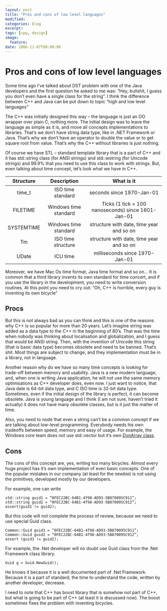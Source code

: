 ```yaml
---
layout: post
title: "Pros and cons of low level languages"
modified:
categories: blog
excerpt:
tags: [cpp, design]
image:
  feature:
date: 2006-11-07T00:00:00
---
```

# Pros and cons of low level languages

Some time ago I’ve talked about DST problem with one of the Java developers and the first question he asked to me was: “Hey, bullshit, I guess you don’t even have a single class for the string”. I think the difference between C++ and Java can be put down to topic “high and low level languages”

The C++ was initially designed this way – the language is just an OO wrapper over plain C, nothing more. The initial design was to leave the language as simple as it is, and move all concepts implementations to libraries. That’s we don’t have string data type, like in .NET Framework or Java. That’s why we don’t have an operator to double the value or to get square root from value. That’s why the C++ without libraries is just nothing.

Of course we have STL – standard template library that is a part of C++ and it has std::string class (for ANSI strings) and std::wstring (for Unicode strings) and 99.9% that you need to use this class to work with strings. But, even talking about time concept, let’s look what we have in C++.

|Structure|Description|What is it|
|:------------: | :-----------: | :-----------: |
|time_t|ISO time standard|seconds since 1970-Jan-01|
|FILETIME|Windows time standard|Ticks (1 tick = 100 nanoseconds) since 1601-Jan-01|   
|SYSTEMTIME|Windows time standard|structure with date, time year and so on|
|Tm|ISO time structure|structure with date, time year and so on|
|UDate|ICU time|milliseconds since 1970-Jan-01|

Moreover, we have Mac Os time format, Java time format and so on... It is common that a third library invents its own standard for time concert, and if you use the library in the development, you need to write conversion routines. At this point you need to cry out: “Oh, C++ is horrible, every guy is inventing its own bicycle”

## Procs

But this is not always bad as you can think and this is one of the reasons why C++ is so popular for more than 20 years. Let’s imagine string was added as a data type to the C++ in the beginning of 80’s. That was the time when nobody was thinking about localisation and globalization, and I guess that would be ANSI string. Then, with the invention of Unicode this string (that is basic data type) becomes obsolete and need to be banned. That’s shit. Most things are subject to change, and they implementation must be in a library, not in language.

Another reason why do we have so many time concepts is looking for trade-off between memory and usability. Java is a new modern language, and, when one is writing Java application, he will not use the same memory optimisations as C++ developer does, even now. I just want to notice, that Java date is 64-bit data type, and C ISO time is 32-bit data type. Sometimes, even if the initial design of the library is perfect, it can become obsolete. Java is young language and I think (I am not sure, haven’t tried it actually) it does not have many obsolete classes, but is it just the matter of time.

Also, you need to node that even a string can’t be a common concept if we are talking about low-level programming. Everybody needs his own tradeoffs between speed, memory and easy of usage. For example, the Windows core team does not use std::vector but it’s own [DynArray class](http://sim0nsays.livejournal.com/31460.html).

## Cons

The cons of this concept are, yes, writing too many bicycles. Almost every huge project has it’s own implementation of even basic concepts. One of the popular mistakes in our company (at least for the newbie) is not using the primitives, developed mostly by our developers.

For example, one can write

```
std::string guid1 = “0FEC22BC-64B1-4f98-AD93-5B870095C911”;
std::string guid2 = “0FEC22BC-64B1-4f98-AD93-5B870095C912”;
assert(guid1 != guid2);
```

But this code will not complete the process of review, because we need to use special Guid class.

```
Common::Guid guid1 = “0FEC22BC-64B1-4f98-AD93-5B870095C911”;
Common::Guid guid2 = “0FEC22BC-64B1-4f98-AD93-5B870095C912”;
assert (guid1 != guid2);
```

For example, the .Net developer will no doubt use Guid class from the .Net Framework class library.

```
Guid g = Guid.NewGuid();
```

He knows it because it is a well documented part of .Net Framework. Because it is a part of standard, the time to understand the code, written by another developer, decrease.

I need to note that C++ has boost library that is somehow not part of C++, but what is going to be part of C++ (at least it is discussed now). The boost sometimes fixes the problem with inventing bicycles.

